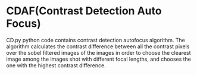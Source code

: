 # CDAF(Contrast Detection Auto Focus)

CD.py python code contains contrast detection autofocus algorithm. 
The algorithm calculates the contrast difference between all the contrast pixels over 
the sobel filtered images of the images in order to choose the clearest image among the images shot with different focal lengths,
and chooses the one with the highest contrast difference.
